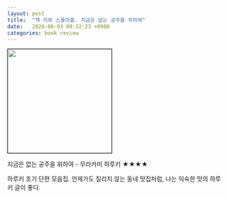 ```yaml
---
layout: post
title:  "책 리뷰 스물아홉. 지금은 없는 공주를 위하여"
date:   2020-06-03 00:32:23 +0900
categories: book review
---
```

<img width=240px style="border:1px solid black;" src="http://image.yes24.com/momo/TopCate06/MidCate07/567493.jpg">

지금은 없는 공주을 위하여 - 무라카미 하루키 ★★★★

하루키 초기 단편 모음집. 언제가도 질리지 않는 동네 맛집처럼, 나는 익숙한 맛의 하루키 글이 좋다.

